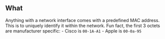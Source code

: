 ## What
Anything with a network interface comes with a predefined MAC address. This is to uniquely identify it within the network. Fun fact, the first 3 octets are manufacturer specific:
	- Cisco is `00-1A-A1`
	- Apple is `00-0a-95`
